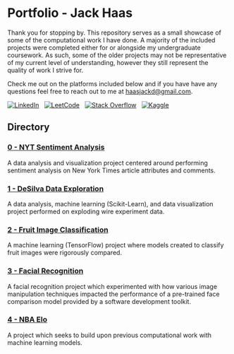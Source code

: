 # Portfolio - Jack Haas

Thank you for stopping by. This repository serves as a small showcase of some of the computational work I have done. A majority of the included projects were completed either for or alongside my undergraduate coursework. As such, some of the older projects may not be representative of my current level of understanding, however they still represent the quality of work I strive for.

Check me out on the platforms included below and if you have have any questions feel free to reach out to me at [haasjackd@gmail.com](mailto:haasjackd@gmail.com).

[![LinkedIn](https://img.shields.io/badge/linkedin-%230077B5.svg?style=for-the-badge&logo=linkedin&logoColor=white)](https://www.linkedin.com/in/jackhaas/)
&nbsp;
[![LeetCode](https://img.shields.io/badge/LeetCode-000000?style=for-the-badge&logo=LeetCode&logoColor=#d16c06)](https://leetcode.com/haasjack/)
&nbsp;
[![Stack Overflow](https://img.shields.io/badge/-Stackoverflow-FE7A16?style=for-the-badge&logo=stack-overflow&logoColor=white)](https://meta.stackoverflow.com/users/13159994/jack-haas)
&nbsp;
[![Kaggle](https://img.shields.io/badge/Kaggle-035a7d?style=for-the-badge&logo=kaggle&logoColor=white)](https://www.kaggle.com/haasjackd)

## Directory

### [0 - NYT Sentiment Analysis](./00-NYT_Sentiment_Analysis/)

A data analysis and visualization project centered around performing sentiment analysis on New York Times article attributes and comments.

### [1 - DeSilva Data Exploration](./01-DeSilva_Data_Exploration/)

A data analysis, machine learning (Scikit-Learn), and data visualization project performed on exploding wire experiment data. 

### [2 - Fruit Image Classification](./02-Fruit_Image_Classification/)

A machine learning (TensorFlow) project where models created to classify fruit images were rigorously compared.

### [3 - Facial Recognition](./03-Facial_Recognition/)

A facial recognition project which experimented with how various image manipulation techniques impacted the performance of a pre-trained face comparison model provided by a software development toolkit. 

### [4 - NBA Elo](./04-NBA_Elo/)

A project which seeks to build upon previous computational work with machine learning models.


